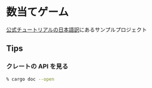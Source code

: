 # 数当てゲーム

[公式チュートリアルの日本語訳](https://doc.rust-jp.rs/book-ja/ch02-00-guessing-game-tutorial.html#%E7%A7%98%E5%AF%86%E3%81%AE%E6%95%B0%E5%AD%97%E3%82%92%E7%94%9F%E6%88%90%E3%81%99%E3%82%8B)にあるサンプルプロジェクト

## Tips

### クレートの API を見る

```sh
% cargo doc --open
```
